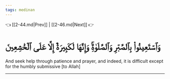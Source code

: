 ```yaml
---
tags: medinan
---
```


👈 [[2-44.md|Prev]] | [[2-46.md|Next]] 👉

# وَٱسۡتَعِينُواْ بِٱلصَّبۡرِ وَٱلصَّلَوٰةِۚ وَإِنَّهَا لَكَبِيرَةٌ إِلَّا عَلَى ٱلۡخَٰشِعِينَ

And seek help through patience and prayer, and indeed, it is difficult except for the humbly submissive [to Allah]

---

